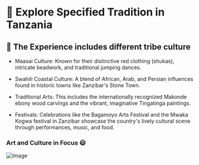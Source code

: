 # :open_file_folder:  Explore Specified Tradition in Tanzania

## :pushpin: The Experience includes different tribe culture

- Maasai Culture: Known for their distinctive red clothing (shukas), intricate beadwork, and traditional jumping dances.

- Swahili Coastal Culture: A blend of African, Arab, and Persian influences found in historic towns like Zanzibar's Stone Town.

- Traditional Arts: This includes the internationally recognized Makonde ebony wood carvings and the vibrant, imaginative Tingatinga paintings.

- Festivals: Celebrations like the Bagamoyo Arts Festival and the Mwaka Kogwa festival in Zanzibar showcase the country's lively cultural scene through performances, music, and food.

###  Art and Culture in Focus :smiley:



![Image](https://github.com/user-attachments/assets/c603a5c3-77ce-4693-b285-8cd9864b9a4b)


